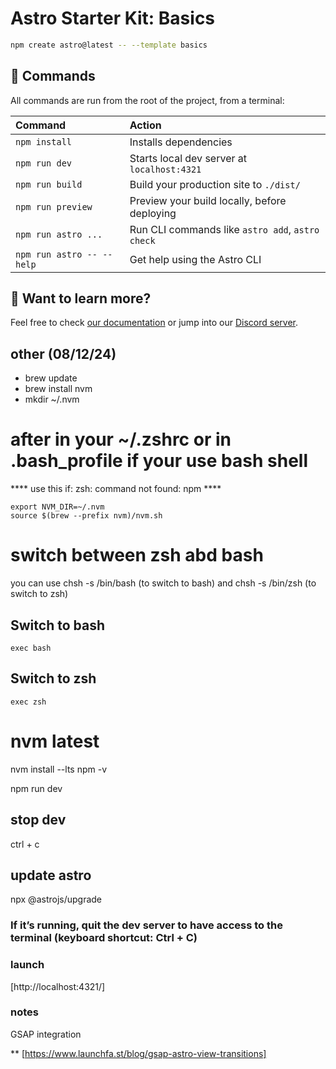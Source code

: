 # Astro Starter Kit: Basics

```sh
npm create astro@latest -- --template basics
```

## 🧞 Commands

All commands are run from the root of the project, from a terminal:

| Command                   | Action                                           |
| :------------------------ | :----------------------------------------------- |
| `npm install`             | Installs dependencies                            |
| `npm run dev`             | Starts local dev server at `localhost:4321`      |
| `npm run build`           | Build your production site to `./dist/`          |
| `npm run preview`         | Preview your build locally, before deploying     |
| `npm run astro ...`       | Run CLI commands like `astro add`, `astro check` |
| `npm run astro -- --help` | Get help using the Astro CLI                     |

## 👀 Want to learn more?

Feel free to check [our documentation](https://docs.astro.build) or jump into our [Discord server](https://astro.build/chat).

## other (08/12/24)

- brew update
- brew install nvm
- mkdir ~/.nvm

# after in your ~/.zshrc or in .bash_profile if your use bash shell

**** use this if:
zsh: command not found: npm ****

    export NVM_DIR=~/.nvm
    source $(brew --prefix nvm)/nvm.sh

# switch between zsh abd bash

you can use chsh
    -s /bin/bash
    (to switch to bash)
and
    chsh -s /bin/zsh
    (to switch to zsh)

## Switch to bash

    exec bash

## Switch to zsh

    exec zsh

# nvm latest

nvm install --lts
npm -v

npm run dev

## stop dev

ctrl + c

## update astro

npx @astrojs/upgrade

### If it’s running, quit the dev server to have access to the terminal (keyboard shortcut: Ctrl + C)

### launch

[http://localhost:4321/]

### notes

GSAP integration

** [https://www.launchfa.st/blog/gsap-astro-view-transitions]
